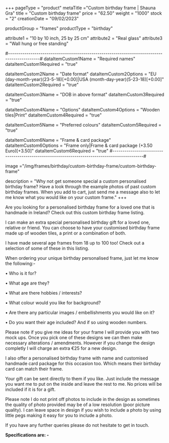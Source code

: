 +++
pageType = "product"
metaTitle ="Custom birthday frame | Shauna Gra"
title = "Custom birthday frame"
price = "62.50"
weight = "1000"
stock = "2"
creationDate = "09/02/2023"

productGroup = "frames"
productType = "birthday"
 
attribute1 = "10 by 10 inch, 25 by 25 cm" 
attribute2 = "Real glass"
attribute3 = "Wall hung or free standing"

#---------------------------------------------------------------------------------------------#
dataItemCustom1Name = "Required names"
dataItemCustom1Required = "true"

dataItemCustom2Name = "Date format"
dataItemCustom2Options = "EU (day-month-year)(23-5-18)[+0.00]|USA (month-day-year)(5-23-18)[+0.00]"
dataItemCustom2Required = "true"

dataItemCustom3Name = "DOB in above format"
dataItemCustom3Required = "true"

dataItemCustom4Name = "Options"
dataItemCustom4Options = "Wooden tiles|Print"
dataItemCustom4Required = "true"

dataItemCustom5Name = "Preferred colours"
dataItemCustom5Required = "true"

dataItemCustom6Name = "Frame & card package"
dataItemCustom6Options = "Frame only|Frame & card package (+3.50 Euro)[+3.50]"
dataItemCustom6Required = "true"
#---------------------------------------------------------------------------------------------#

image ="/img/frames/birthday/custom-birthday-frame/custom-birthday-frame"

description = "Why not get someone special a custom personalised birthday frame? Have a look through the example photos of past custom birthday frames. When you add to cart, just send me a message also to let me know what you would like on your custom frame."
+++

Are you looking for a personalised birthday frame for a loved one that is handmade in Ireland? Check out this custom birthday frame listing.

I can make an extra special personalised birthday gift for a loved one, relative or friend. You can choose to have your customised birthday frame made up of wooden tiles, a print or a combination of both.

I have made several age frames from 18 up to 100 too! Check out a selection of some of these in this listing.

When ordering your unique birthday personalised frame, just let me know the following:-

• Who is it for?

• What age are they?

• What are there hobbies / interests?

• What colour would you like for background?

• Are there any particular images / embellishments you would like on it?

• Do you want their age included? And if so using wooden numbers.

Please note if you give me ideas for your frame I will provide you with two mock ups. Once you pick one of these designs we can then make necessary alterations / amendments. However if you change the design completly I will charge an extra €25 for a new design.

I also offer a personalised birthday frame with name and customised handmade card package for this occasion too. Which means their birthday card can match their frame.

Your gift can be sent directly to them if you like. Just include the message you want me to put on the inside and leave the rest to me. No prices will be included if it is for a gift.

Please note I do not print off photos to include in the design as sometimes the quality of photo provided may be of a low resolution (poor picture quality). I can leave space in design if you wish to include a photo by using little pegs making it easy for you to include a photo.

If you have any further queries please do not hesitate to get in touch.

**Specifications are: -**
